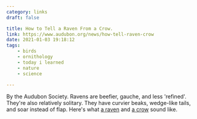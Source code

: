 ```yaml
---
category: links
draft: false

title: How to Tell a Raven From a Crow.
link: https://www.audubon.org/news/how-tell-raven-crow
date: 2021-01-03 19:18:12
tags:
    - birds
    - ornithology
    - today i learned
    - nature
    - science
    
---
```


By the Audubon Society. Ravens are beefier, gauche, and less 'refined'. They're also relatively solitary. They have curvier beaks, wedge-like tails, and soar instead of flap. Here's what [a raven](/misc/r/raven.mp3) and [a crow](/misc/c/crow.mp3) sound like. 
